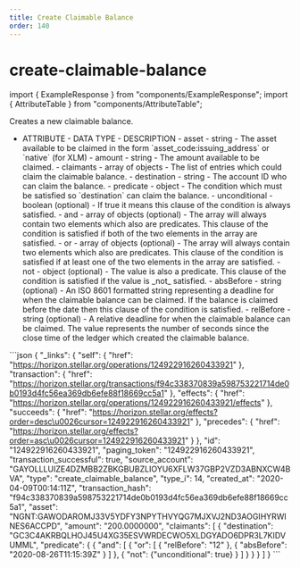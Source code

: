 ```yaml
---
title: Create Claimable Balance
order: 140
---
```


# create-claimable-balance

import { ExampleResponse } from "components/ExampleResponse"; import { AttributeTable } from "components/AttributeTable";

Creates a new claimable balance.

 - ATTRIBUTE - DATA TYPE - DESCRIPTION - asset - string - The asset available to be claimed in the form \`asset\_code:issuing\_address\` or \`native\` \(for XLM\) - amount - string - The amount available to be claimed. - claimants - array of objects - The list of entries which could claim the claimable balance. - destination - string - The account ID who can claim the balance. - predicate - object - The condition which must be satisfied so \`destination\` can claim the balance. - unconditional - boolean \(optional\) - If true it means this clause of the condition is always satisfied. - and - array of objects \(optional\) - The array will always contain two elements which also are predicates. This clause of the condition is satisfied if both of the two elements in the array are satisfied. - or - array of objects \(optional\) - The array will always contain two elements which also are predicates. This clause of the condition is satisfied if at least one of the two elements in the array are satisfied. - not - object \(optional\) - The value is also a predicate. This clause of the condition is satisfied if the value is \_not\_ satisfied. - absBefore - string \(optional\) - An ISO 8601 formatted string representing a deadline for when the claimable balance can be claimed. If the balance is claimed before the date then this clause of the condition is satisfied. - relBefore - string \(optional\) - A relative deadline for when the claimable balance can be claimed. The value represents the number of seconds since the close time of the ledger which created the claimable balance.

 \`\`\`json { "\_links": { "self": { "href": "https://horizon.stellar.org/operations/124922916260433921" }, "transaction": { "href": "https://horizon.stellar.org/transactions/f94c338370839a598753221714de0b0193d4fc56ea369db6efe88f18669cc5a1" }, "effects": { "href": "https://horizon.stellar.org/operations/124922916260433921/effects" }, "succeeds": { "href": "https://horizon.stellar.org/effects?order=desc\u0026cursor=124922916260433921" }, "precedes": { "href": "https://horizon.stellar.org/effects?order=asc\u0026cursor=124922916260433921" } }, "id": "124922916260433921", "paging\_token": "124922916260433921", "transaction\_successful": true, "source\_account": "GAYOLLLUIZE4DZMBB2ZBKGBUBZLIOYU6XFLW37GBP2VZD3ABNXCW4BVA", "type": "create\_claimable\_balance", "type\_i": 14, "created\_at": "2020-04-09T00:14:11Z", "transaction\_hash": "f94c338370839a598753221714de0b0193d4fc56ea369db6efe88f18669cc5a1", "asset": "NGNT:GAWODAROMJ33V5YDFY3NPYTHVYQG7MJXVJ2ND3AOGIHYRWINES6ACCPD", "amount": "200.0000000", "claimants": \[ { "destination": "GC3C4AKRBQLHOJ45U4XG35ESVWRDECWO5XLDGYADO6DPR3L7KIDVUMML", "predicate": { { "and": \[ { "or": \[ { "relBefore": "12" }, { "absBefore": "2020-08-26T11:15:39Z" } \] }, { "not": {"unconditional": true} } \] } } } \] } \`\`\`

